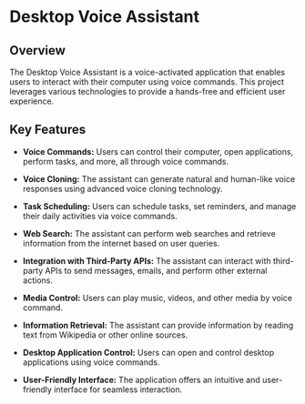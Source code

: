 # Desktop Voice Assistant

## Overview

The Desktop Voice Assistant is a voice-activated application that enables users to interact with their computer using voice commands. This project leverages various technologies to provide a hands-free and efficient user experience.

## Key Features

- **Voice Commands:** Users can control their computer, open applications, perform tasks, and more, all through voice commands.

- **Voice Cloning:** The assistant can generate natural and human-like voice responses using advanced voice cloning technology.

- **Task Scheduling:** Users can schedule tasks, set reminders, and manage their daily activities via voice commands.

- **Web Search:** The assistant can perform web searches and retrieve information from the internet based on user queries.

- **Integration with Third-Party APIs:** The assistant can interact with third-party APIs to send messages, emails, and perform other external actions.

- **Media Control:** Users can play music, videos, and other media by voice command.

- **Information Retrieval:** The assistant can provide information by reading text from Wikipedia or other online sources.

- **Desktop Application Control:** Users can open and control desktop applications using voice commands.

- **User-Friendly Interface:** The application offers an intuitive and user-friendly interface for seamless interaction.

